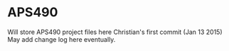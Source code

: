 # APS490
Will store APS490 project files here
Christian's first commit (Jan 13 2015)
May add change log here eventually.
